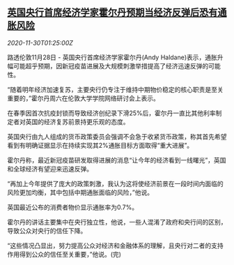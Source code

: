 <!--1606702995000-->
[英国央行首席经济学家霍尔丹预期当经济反弹后恐有通胀风险](https://cn.reuters.com/article/uk-boe-haldane-inflation-risk-1130-idCNKBS28A03Q)
------

<div><i>2020-11-30T01:25:00Z</i></div><p>路透伦敦11月28日 - 英国央行首席经济学家霍尔丹(Andy Haldane)表示，通胀升幅可能超乎预期，因新冠疫苗进展及大规模刺激举措提高了经济迅速反弹的可能性。</p><p>“随着明年经济加速复苏，主要央行仍专注于维持中期物价稳定的核心职责是至关重要的，”霍尔丹周六在伦敦大学学院网络研讨会上表示。</p><p>在春季因首次抗疫封锁而导致经济创纪录下滑25%后，霍尔丹一直比其他利率制定者对英国的经济复苏前景持更乐观的态度。</p><p>英国央行由九人组成的货币政策委员会强调不会急于收紧货币政策，称其首先希望看到有明确证据显示在持续实现其2%通胀目标方面取得“重大进展”。</p><p>霍尔丹称，最近新冠疫苗研发取得进展的消息“让今年的经济看到一线曙光”，英国和全球经济有望迎来迅速反弹。</p><p>“再加上今年提供了庞大的政策刺激，我认为这将使经济前景在一段时间内面临的风险更加均衡，其中包括中期通胀面临的风险，”他说。</p><p>英国最近公布的消费者物价显示通胀率为0.7%。</p><p>霍尔丹的讲话主要集中在央行独立性，他说，一些人混淆了政府和央行间的区别，导致公众对央行的信任下降。</p><p>“这些情况凸显出，努力提高公众对经济和金融体系的理解，且央行对二者的支持作用得到公众的信任至关重要，”他说。(完)</p>
